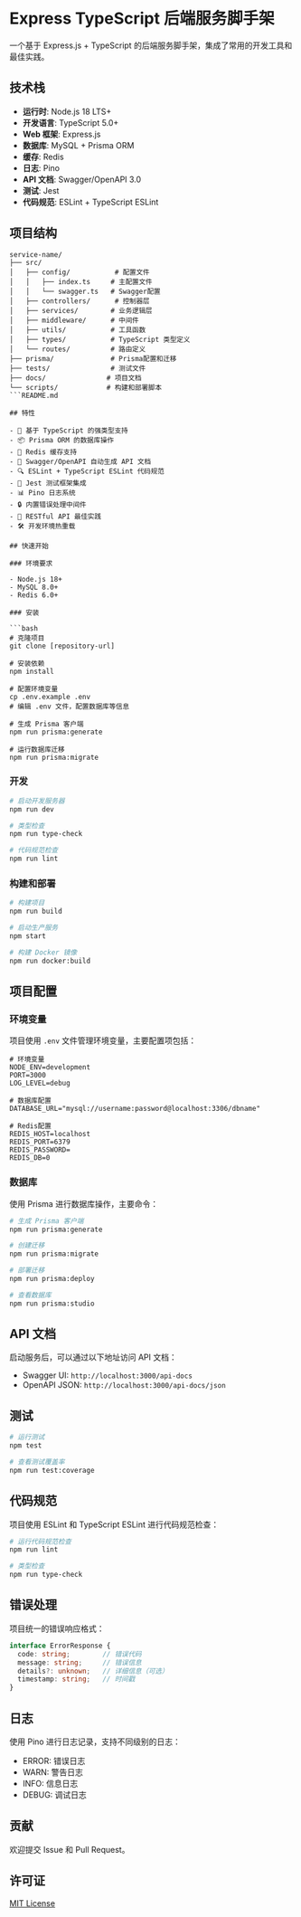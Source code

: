 # Express TypeScript 后端服务脚手架

一个基于 Express.js + TypeScript 的后端服务脚手架，集成了常用的开发工具和最佳实践。

## 技术栈

- **运行时**: Node.js 18 LTS+
- **开发语言**: TypeScript 5.0+
- **Web 框架**: Express.js
- **数据库**: MySQL + Prisma ORM
- **缓存**: Redis
- **日志**: Pino
- **API 文档**: Swagger/OpenAPI 3.0
- **测试**: Jest
- **代码规范**: ESLint + TypeScript ESLint

## 项目结构

```
service-name/
├── src/
│   ├── config/           # 配置文件
│   │   ├── index.ts     # 主配置文件
│   │   └── swagger.ts   # Swagger配置
│   ├── controllers/      # 控制器层
│   ├── services/        # 业务逻辑层
│   ├── middleware/      # 中间件
│   ├── utils/           # 工具函数
│   ├── types/           # TypeScript 类型定义
│   └── routes/          # 路由定义
├── prisma/              # Prisma配置和迁移
├── tests/               # 测试文件
├── docs/               # 项目文档
└── scripts/            # 构建和部署脚本
```README.md

## 特性

- 🚀 基于 TypeScript 的强类型支持
- 📦 Prisma ORM 的数据库操作
- 🔄 Redis 缓存支持
- 📝 Swagger/OpenAPI 自动生成 API 文档
- 🔍 ESLint + TypeScript ESLint 代码规范
- 🧪 Jest 测试框架集成
- 📊 Pino 日志系统
- 🔒 内置错误处理中间件
- 🎯 RESTful API 最佳实践
- 🛠 开发环境热重载

## 快速开始

### 环境要求

- Node.js 18+
- MySQL 8.0+
- Redis 6.0+

### 安装

```bash
# 克隆项目
git clone [repository-url]

# 安装依赖
npm install

# 配置环境变量
cp .env.example .env
# 编辑 .env 文件，配置数据库等信息

# 生成 Prisma 客户端
npm run prisma:generate

# 运行数据库迁移
npm run prisma:migrate
```

### 开发

```bash
# 启动开发服务器
npm run dev

# 类型检查
npm run type-check

# 代码规范检查
npm run lint
```

### 构建和部署

```bash
# 构建项目
npm run build

# 启动生产服务
npm start

# 构建 Docker 镜像
npm run docker:build
```

## 项目配置

### 环境变量

项目使用 `.env` 文件管理环境变量，主要配置项包括：

```env
# 环境变量
NODE_ENV=development
PORT=3000
LOG_LEVEL=debug

# 数据库配置
DATABASE_URL="mysql://username:password@localhost:3306/dbname"

# Redis配置
REDIS_HOST=localhost
REDIS_PORT=6379
REDIS_PASSWORD=
REDIS_DB=0
```

### 数据库

使用 Prisma 进行数据库操作，主要命令：

```bash
# 生成 Prisma 客户端
npm run prisma:generate

# 创建迁移
npm run prisma:migrate

# 部署迁移
npm run prisma:deploy

# 查看数据库
npm run prisma:studio
```

## API 文档

启动服务后，可以通过以下地址访问 API 文档：

- Swagger UI: `http://localhost:3000/api-docs`
- OpenAPI JSON: `http://localhost:3000/api-docs/json`

## 测试

```bash
# 运行测试
npm test

# 查看测试覆盖率
npm run test:coverage
```

## 代码规范

项目使用 ESLint 和 TypeScript ESLint 进行代码规范检查：

```bash
# 运行代码规范检查
npm run lint

# 类型检查
npm run type-check
```

## 错误处理

项目统一的错误响应格式：

```typescript
interface ErrorResponse {
  code: string;        // 错误代码
  message: string;     // 错误信息
  details?: unknown;   // 详细信息（可选）
  timestamp: string;   // 时间戳
}
```

## 日志

使用 Pino 进行日志记录，支持不同级别的日志：

- ERROR: 错误日志
- WARN: 警告日志
- INFO: 信息日志
- DEBUG: 调试日志

## 贡献

欢迎提交 Issue 和 Pull Request。

## 许可证

[MIT License](LICENSE)